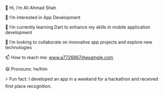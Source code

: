 👋 Hi, I’m Ali Ahmad Shah

👀 I’m interested in App Development

🌱 I’m currently learning Dart to enhance my skills in mobile application development

💞️ I’m looking to collaborate on innovative app projects and explore new technologies

📫 How to reach me: www.a7726867@example.com

😄 Pronouns: he/him

⚡ Fun fact: I developed an app in a weekend for a hackathon and received first place recognition.
<!---
aliahmadshah56/aliahmadshah56 is a ✨ special ✨ repository because its `README.md` (this file) appears on your GitHub profile.
You can click the Preview link to take a look at your changes.
--->
